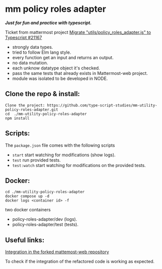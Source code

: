 # mm policy roles adapter

***Just for fun and practice with typescript.***

Ticket from mattermost project [Migrate "utils/policy_roles_adapter.js" to Typescript #21167](https://github.com/mattermost/mattermost-server/issues/21167)


* strongly data types.
* tried to follow Elm lang style.
* every function get an input and returns an output.
* no data mutation.
* each unknow datatype object it's checked.
* pass the same tests that already exists in Mattermost-web project.
* module was isolated to be developed in NODE.

## Clone the repo & install:
```
Clone the project: https://github.com/type-script-studies/mm-utility-policy-roles-adapter.git
cd  ./mm-utility-policy-roles-adapter
npm install
```
## Scripts:
The `package.json` file comes with the following scripts

* `start` start watching for modifications (show logs).
* `test` run provided tests.
* `test:watch` start watching for modifications on the provided tests.

## Docker:
```
cd ./mm-utility-policy-roles-adapter
docker compose up -d
docker logs <container id> -f
```
two docker containers
* policy-roles-adapter/dev (logs).
* policy-roles-adapter/test (tests).

## Useful links:
[Integration in the forked mattemost-web repository](https://github.com/suxxus/mattermost-webapp/blob/Feature/policy-roles-adapter-poc/utils/policy_roles_adapter.ts)

To check if the integration of the refactored code is working as expected.
